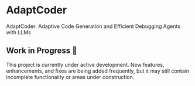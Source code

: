 # AdaptCoder
AdaptCoder: Adaptive Code Generation and Efficient Debugging Agents with LLMs


## Work in Progress 🚧

This project is currently under active development. New features, enhancements, and fixes are being added frequently, but it may still contain incomplete functionality or areas under construction.
